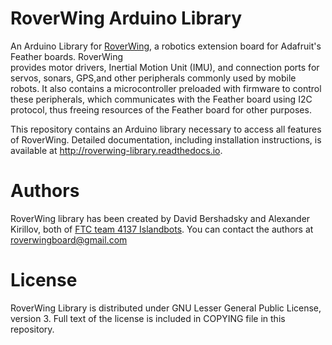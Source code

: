RoverWing Arduino Library
=========================
An Arduino Library for [RoverWing](https://roverwing-board.readthedocs.io), a
robotics  extension board   for Adafruit's Feather boards. RoverWing  
provides motor drivers, Inertial Motion Unit (IMU), and connection ports for
servos, sonars, GPS,and other peripherals commonly used by mobile robots.
It also contains a microcontroller preloaded with firmware to control these
peripherals, which communicates with the Feather board using I2C protocol,
thus freeing resources of the Feather board for other purposes.

This repository contains an Arduino library necessary to access all features of
RoverWing. Detailed documentation, including installation instructions, is
available at http://roverwing-library.readthedocs.io.


Authors
=======
RoverWing library has been created by David Bershadsky and Alexander Kirillov,
both of [FTC team 4137 Islandbots](http://islandbots.org). You can contact the
authors at roverwingboard@gmail.com


License
=======
RoverWing Library is distributed under GNU Lesser General Public License, version 3.
Full text of the license is included in COPYING file in this repository.
